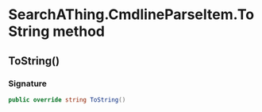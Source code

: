 # SearchAThing.CmdlineParseItem.ToString method
## ToString()
### Signature
```csharp
public override string ToString()
```
